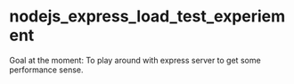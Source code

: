 # nodejs_express_load_test_experiement

Goal at the moment: To play around with express server to get some performance sense.
